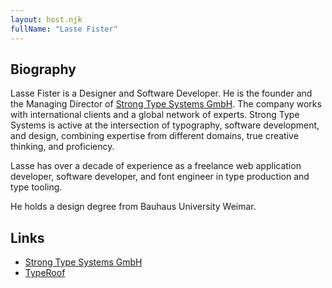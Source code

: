 ```yaml
---
layout: host.njk
fullName: "Lasse Fister"
---
```


## Biography

Lasse Fister is a Designer and Software Developer. He is the founder and
the Managing Director of [Strong Type Systems GmbH](https://strong-type.systems).
The company works with international clients and a global network of experts.
Strong Type Systems is active at the intersection of typography, software
development, and design, combining expertise from different domains, true
creative thinking, and proficiency.

Lasse has over a decade of experience as a freelance web application developer,
software developer, and font engineer in type production and type tooling.

He holds a design degree from Bauhaus University Weimar.

## Links

* [Strong Type Systems GmbH](https://strong-type.systems)
* [TypeRoof](https://fontbureau.github.io/TypeRoof/docs/)
